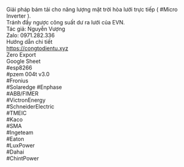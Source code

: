 Giải pháp bám tải cho năng lượng mặt trời hòa lưới trực tiếp ( #Micro Inverter ).<br>
Tránh đẩy ngược công suất dư ra lưới của EVN.<br>
Tác giả: Nguyễn Vượng<br>
Zalo: 0971.282.336<br>
Hướng dẫn chi tiết<br>
https://congtodientu.xyz<br>
Zero Export<br>
Google Sheet<br>
#esp8266<br>
#pzem 004t v3.0 <br>
#Fronius<br>
#Solaredge
#Enphase<br>
#ABB/FIMER<br>
#VictronEnergy<br>
#SchneiderElectric<br>
#TMEIC<br>
#Kaco<br>
#SMA<br>
#Ingeteam<br>
#Eaton<br>
#LuxPower<br>
#Dahai<br>
#ChintPower<br>
